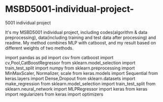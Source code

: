 # MSBD5001-individual-project-
5001 individual project 

It's my MSBD5001 individual project, including codes(algorithm & data preprocessing), data(including training and test data after processing) and readme. My method combines MLP with catboost, and my result based on different weights of two methods. 


import pandas as pd
import csv
from catboost import cv,Pool,CatBoostRegressor
from sklearn.model_selection import train_test_split
import numpy
from sklearn.preprocessing import MinMaxScaler, Normalizer, scale
from keras.models import Sequential
from keras.layers import Dense,Dropout
from sklearn.datasets import make_regression
from sklearn.model_selection import train_test_split
from sklearn.neural_network import MLPRegressor
import keras
from keras import regularizers
from keras import optimizers
